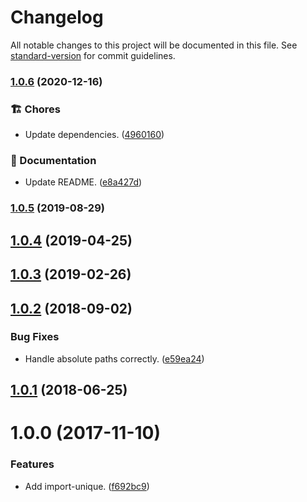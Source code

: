 # Changelog

All notable changes to this project will be documented in this file. See [standard-version](https://github.com/conventional-changelog/standard-version) for commit guidelines.

### [1.0.6](https://github.com/darkobits/import-unique/compare/v1.0.5...v1.0.6) (2020-12-16)


### 🏗 Chores

* Update dependencies. ([4960160](https://github.com/darkobits/import-unique/commit/4960160a9aac194d53733c0d97ba47b01020f5b9))


### 📖 Documentation

* Update README. ([e8a427d](https://github.com/darkobits/import-unique/commit/e8a427deb4cbb84378dc670d7cbf2a113196ef9c))

### [1.0.5](https://github.com/darkobits/import-unique/compare/v1.0.4...v1.0.5) (2019-08-29)

## [1.0.4](https://github.com/darkobits/import-unique/compare/v1.0.3...v1.0.4) (2019-04-25)



## [1.0.3](https://github.com/darkobits/import-unique/compare/v1.0.2...v1.0.3) (2019-02-26)



<a name="1.0.2"></a>
## [1.0.2](https://github.com/darkobits/import-unique/compare/v1.0.1...v1.0.2) (2018-09-02)


### Bug Fixes

* Handle absolute paths correctly. ([e59ea24](https://github.com/darkobits/import-unique/commit/e59ea24))



<a name="1.0.1"></a>
## [1.0.1](https://github.com/darkobits/import-unique/compare/v1.0.0...v1.0.1) (2018-06-25)



<a name="1.0.0"></a>
# 1.0.0 (2017-11-10)


### Features

* Add import-unique. ([f692bc9](https://github.com/darkobits/import-unique/commit/f692bc9))
